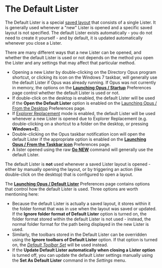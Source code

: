 # The Default Lister

The Default Lister is a special [saved layout]() that consists of a single Lister. It is generally used whenever a "new" Lister is opened and a specific saved layout is not specified. The default Lister exists automatically - you do not need to create it yourself - and by default, it is updated automatically whenever you close a Lister.

There are many different ways that a new Lister can be opened, and whether the default Lister is used or not depends on the method you open the Lister and any settings that may affect that particular method.

- Opening a new Lister by double-clicking on the Directory Opus program shortcut, or clicking its icon on the Windows 7 taskbar, will generally use the default Lister if Opus was already running. If Opus was not currently in memory, the options on the **[Launching Opus / Startup](/Manual/preferences/preferences_categories/launching_opus/launching_opus_on_startup.md)** Preferences page control whether the default Lister is used or not.
- If double-click on the desktop is enabled, the default Lister will be used if the **Open the Default Lister** option is enabled on the [Launching Opus / From the Desktop](/Manual/preferences/preferences_categories/launching_opus/launching_opus_from_the_desktop.md) Preferences page.
- If [Explorer Replacement](../../explorer_replacement.md) mode is enabled, the default Lister will be used whenever a new Lister is opened due to Explorer Replacement (e.g. double-clicking on a shortcut to a folder on the desktop, or pressing **Windows+E**).
- Double-clicking on the Opus taskbar notification icon will open the default Lister if the appropriate option is enabled on the **[Launching Opus / From the Taskbar icon](/Manual/preferences/preferences_categories/launching_opus/launching_opus_from_the_taskbar_icon.md)** Preferences page.
- A lister opened using the raw **[Go NEW](/Manual/reference/command_reference/internal_commands/go.md)** command will generally use the default Lister.

The default Lister is **not** used whenever a saved Lister layout is opened - either by manually opening the layout, or by triggering an action (like double-click on the desktop) that is configured to open a layout.

The **[Launching Opus / Default Lister](/Manual/preferences/preferences_categories/launching_opus/default_lister_settings.md)** Preferences page contains options that control how the default Lister is used. Three options are worth mentioning here:

- Because the default Lister is actually a saved layout, it stores within it the folder format that was in use when the layout was saved or updated. If the **Ignore folder format of Default Lister** option is turned on, the folder format stored within the default Lister is not used - instead, the normal folder format for the path being displayed in the new Lister is used.
- Similarly, the toolbars stored in the Default Lister can be overridden using the **Ignore toolbars of Default Lister** option. If that option is turned on, the *[Default Toolbar Set](../toolbars/the_default_toolbars/RAEDME.md)* will be used instead.
- If the **Update Default Lister automatically when closing a Lister option** is turned off, you can update the default Lister settings manually using the **Set As Default Lister** command in the *Settings* menu.

 
